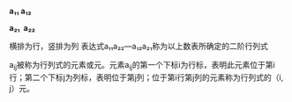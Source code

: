 **a₁₁  a₁₂**

**a₂₁  a₂₂**

横排为行，竖排为列
表达式a₁₁a₂₂—a₁₂a₂₁称为以上数表所确定的二阶行列式

a<sub>i</sub><sub>j</sub>被称为行列式的元素或元。元素a<sub>i</sub><sub>j</sub>的第一个下标i为行标，表明此元素位于第i行；第二个下标j为列标，表明位于第j列；位于第i行第j列的元素称为行列式的（i, j）元。
